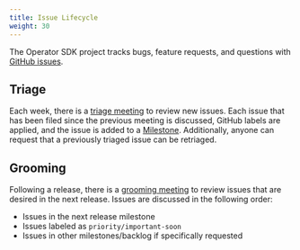 ```yaml
---
title: Issue Lifecycle
weight: 30
---
```


The Operator SDK project tracks bugs, feature requests, and questions
with [GitHub issues][gh-issues].

## Triage

Each week, there is a [triage meeting][triage-meeting] to review new
issues. Each issue that has been filed since the previous meeting is
discussed, GitHub labels are applied, and the issue is added to a
[Milestone][gh-milestones]. Additionally, anyone can request that a
previously triaged issue can be retriaged.

## Grooming

Following a release, there is a [grooming meeting][grooming-meeting] to
review issues that are desired in the next release. Issues are discussed
in the following order:

- Issues in the next release milestone
- Issues labeled as `priority/important-soon`
- Issues in other milestones/backlog if specifically requested


[gh-issues]:https://github.com/graphitehealth/operator-sdk/issues
[gh-milestones]:https://github.com/graphitehealth/operator-sdk/milestones
[grooming-meeting]:https://github.com/operator-framework/community#operator-sdk-grooming-meeting
[triage-meeting]:https://github.com/operator-framework/community#operator-sdk-issue-triage
